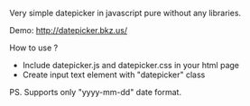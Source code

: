 Very simple datepicker in javascript pure without any libraries.

Demo: http://datepicker.bkz.us/

How to use ?

- Include datepicker.js and datepicker.css in your html page
- Create input text element with "datepicker" class

PS. Supports only "yyyy-mm-dd" date format.

